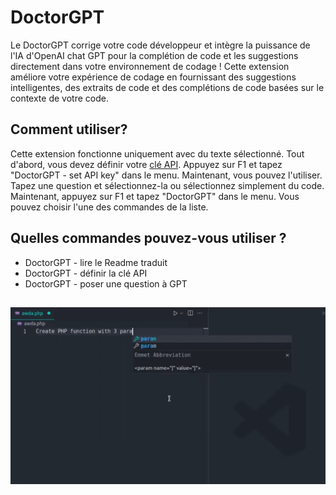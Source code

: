 # DoctorGPT

Le DoctorGPT corrige votre code développeur et intègre la puissance de l'IA d'OpenAI chat GPT pour la complétion de code et les suggestions directement dans votre environnement de codage ! Cette extension améliore votre expérience de codage en fournissant des suggestions intelligentes, des extraits de code et des complétions de code basées sur le contexte de votre code.

## Comment utiliser?

Cette extension fonctionne uniquement avec du texte sélectionné. Tout d'abord, vous devez définir votre [clé API](https://platform.openai.com/api-keys). Appuyez sur F1 et tapez "DoctorGPT - set API key" dans le menu. Maintenant, vous pouvez l'utiliser. Tapez une question et sélectionnez-la ou sélectionnez simplement du code. Maintenant, appuyez sur F1 et tapez "DoctorGPT" dans le menu. Vous pouvez choisir l'une des commandes de la liste.

## Quelles commandes pouvez-vous utiliser ?

- DoctorGPT - lire le Readme traduit
- DoctorGPT - définir la clé API
- DoctorGPT - poser une question à GPT

##

[![Extension Vscode](/translations/demo.gif 'Demo de lextension Vscode')](https://learnwithyan.com)

#
